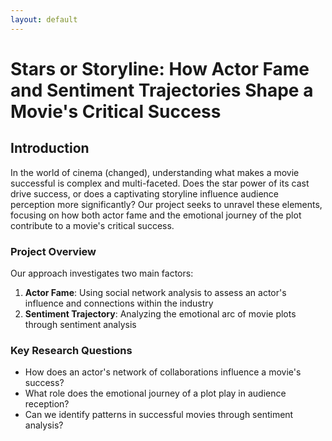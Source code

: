 ```yaml
---
layout: default
---
```


# Stars or Storyline: How Actor Fame and Sentiment Trajectories Shape a Movie's Critical Success

## Introduction

In the world of cinema (changed), understanding what makes a movie successful is complex and multi-faceted. Does the star power of its cast drive success, or does a captivating storyline influence audience perception more significantly? Our project seeks to unravel these elements, focusing on how both actor fame and the emotional journey of the plot contribute to a movie's critical success.

### Project Overview

Our approach investigates two main factors:
1. **Actor Fame**: Using social network analysis to assess an actor's influence and connections within the industry
2. **Sentiment Trajectory**: Analyzing the emotional arc of movie plots through sentiment analysis

### Key Research Questions

- How does an actor's network of collaborations influence a movie's success?
- What role does the emotional journey of a plot play in audience reception?
- Can we identify patterns in successful movies through sentiment analysis?